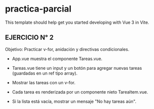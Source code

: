 # practica-parcial

This template should help get you started developing with Vue 3 in Vite.

## EJERCICIO N° 2

Objetivo: Practicar v-for, anidación y directivas condicionales. 

* App.vue muestra el componente Tareas.vue. 

* Tareas.vue tiene un input y un botón para agregar nuevas tareas (guardadas en un ref tipo array). 

* Mostrar las tareas con un v-for. 

* Cada tarea es renderizada por un componente nieto TareaItem.vue. 

* Si la lista está vacía, mostrar un mensaje "No hay tareas aún". 